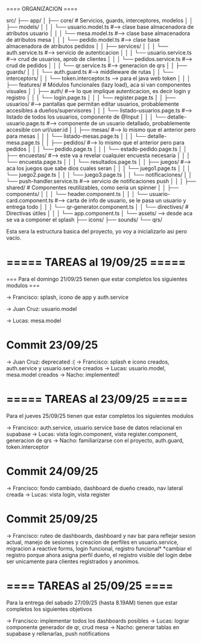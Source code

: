 
==== ORGANIZACION ====

src/
 ├── app/
 │    ├── core/                # Servicios, guards, interceptores, modelos
 │    │    ├── models/
 │    │    │     └── usuario.model.ts #--> clase base almacenadora de atributos usuario
 │    │    │     └── mesa.model.ts #--> clase base almacenadora de atributos mesa
 │    │    │     └── pedido.model.ts #--> clase base almacenadora de atributos pedidos
 │    │    ├── services/
 │    │    │     └── auth.service.ts #--> servicio de autenticacion
 │    │    │     └── usuario.service.ts #--> crud de usuarios, aprob de clientes
 │    │    │     └── pedidos.service.ts #--> crud de pedidos
 │    │    │     └── qr.service.ts #--> generacion de qrs
 │    │    ├── guards/
 │    │    │     └── auth.guard.ts #--> middleware de rutas
 │    │    └── interceptors/
 │    │          └── token.interceptor.ts --> para el java web token
 │    │
 │    ├── features/            # Módulos funcionales (lazy load), aca si van componentes visuales
 │    │    ├── auth/ #--> lo que implique autenticacion, es decir login y registro
 │    │    │     └── login.page.ts
 │    │    │     └── register.page.ts
 │    │    ├── usuarios/ #--> pantallas que permitan editar usuarios, probablemente accesibles a dueños/supervisores
 │    │    │     └── listado-usuarios.page.ts #--> listado de todos los usuarios, componente de  @Input
 │    │    │     └── detalle-usuario.page.ts #--> componente de un usuario detallado, probablemente accesible con url/user:id
 │    │    ├── mesas/ #--> lo mismo que el anterior pero para mesas
 │    │    │     └── listado-mesas.page.ts
 │    │    │     └── detalle-mesa.page.ts
 │    │    ├── pedidos/ #--> lo mismo que el anterior pero para pedidos
 │    │    │     └── pedido.page.ts
 │    │    │     └── estado-pedido.page.ts
 │    │    ├── encuestas/ #--> este va a revelar cualquier encuesta necesaria
 │    │    │     └── encuesta.page.ts
 │    │    │     └── resultados.page.ts
 │    │    ├── juegos/ #--> aca los juegos que sabe dios cuales seran
 │    │    │     └── juego1.page.ts
 │    │    │     └── juego2.page.ts
 │    │    │     └── juego3.page.ts
 │    │    └── notificaciones/
 │    │          └── push-handler.service.ts #--> servicio de notificaciones push
 │    │
 │    ├── shared/              # Componentes reutilizables, como seria un spinner
 │    │    ├── components/ 
 │    │    │     └── header.component.ts
 │    │    │     └── usuario-card.component.ts #--> carta de info de usuario, se le pasa un usuario y entrega todo
 │    │    │     └── qr-generator.component.ts
 │    │    └── directives/     # Directivas útiles
 │    │
 │    └── app.component.ts
 │
 └── assets/ --> desde aca se va a componer el splash
      ├── icons/
      ├── sounds/
      └── qrs/

Esta sera la estructura basica del proyecto, yo voy a inicializarlo asi pero vacío.

# ===== TAREAS al 19/09/25 =====

=== Para el domingo 21/09/25 tienen que estar completos los siguientes modulos ===

-> Francisco: splash, icono de app y auth.service 

-> Juan Cruz: usuario.model

-> Lucas: mesa.model

# Commit 23/09/25 

-> Juan Cruz: deprecated :(
-> Francisco: splash e icono creados, auth.service y usuario.service creados
-> Lucas: usuario.model, mesa.model creados
-> Nacho: implemented!

# ===== TAREAS al 23/09/25 =====

Para el jueves 25/09/25 tienen que estar completos los siguientes modulos

-> Francisco: auth.service, usuario.service base de datos relacional en supabase
-> Lucas: vista login.component, vista register.component, generacion de qrs
-> Nacho: familiarizarse con el proyecto, auth.guard, token.interceptor

# Commit 24/09/25

-> Francisco: fondo cambiado, dashboard de dueño creado, nav lateral creada
-> Lucas: vista login, vista register

# Commit 25/09/25
-> Francisco: ruteo de dashboards, dashboard y nav bar para reflejar sesion actual, manejo de sesiones y creacion de perfiles en usuario.service, migracion a reactive forms,
   login funcional, registro funcional*
   *cambiar el registro porque ahora asigna perfil dueño, el registro visible del login debe ser unicamente para clientes registrados y anonimos.

# ==== TAREAS al 25/09/25 ====

Para la entrega del sabado 27/09/25 (hasta 8.19AM) tienen que estar completos los siguientes objetivos

-> Francisco: implementar todos los dashboards posibles
-> Lucas: lograr componente generador de qr, crud mesa
-> Nacho: generar tablas en supabase y rellenarlas, push notifications
